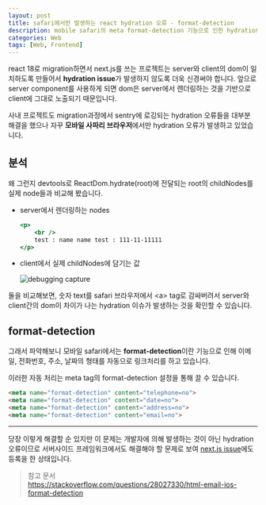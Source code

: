 ```yaml
---
layout: post
title: safari에서만 발생하는 react hydration 오류 - format-detection
description: mobile safari의 meta format-detection 기능으로 인한 hydration 오류 디버깅 과정.
categories: Web
tags: [Web, Frontend]
---
```


react 18로 migration하면서 next.js를 쓰는 프로젝트는 server와 client의 dom이 일치하도록 만들어서 **hydration issue**가 발생하지 않도록 더욱 신경써야 합니다. 앞으로 server component를 사용하게 되면 dom은 server에서 렌더링하는 것을 기반으로 client에 그대로 노출되기 때문입니다.

사내 프로젝트도 migration과정에서 sentry에 로깅되는 hydration 오류들을 대부분 해결을 했으나 자꾸 **모바일 사파리 브라우저**에서만 hydration 오류가 발생하고 있었습니다.

## 분석

왜 그런지 devtools로 ReactDom.hydrate(root)에 전달되는 root의 childNodes를 실제 node들과 비교해 봤습니다.

- server에서 렌더링하는 nodes

  ```jsx
  <p>
      <br />
      test : name name test : 111-11-11111
  </p>
  ```

- client에서 실제 childNodes에 담기는 값

  ![debugging capture](https://user-images.githubusercontent.com/34272561/206841771-51468139-7f18-4813-9b2d-68c5b5dd129f.png)

둘을 비교해보면, 숫자 text를 safari 브라우저에서 \<a> tag로 감싸버려서 server와 client간의 dom이 차이가 나는 hydration 이슈가 발생하는 것을 확인할 수 있습니다.

## format-detection

그래서 파악해보니 모바일 safari에서는 **format-detection**이란 기능으로 인해 이메일, 전화번호, 주소, 날짜의 형태를 자동으로 링크처리를 하고 있습니다.

이러한 자동 처리는 meta tag의 format-detection 설정을 통해 끌 수 있습니다.

```html
<meta name="format-detection" content="telephone=no">
<meta name="format-detection" content="date=no">
<meta name="format-detection" content="address=no">
<meta name="format-detection" content="email=no">
```

---

당장 이렇게 해결할 순 있지만 이 문제는 개발자에 의해 발생하는 것이 아닌 hydration 오류이므로 서버사이드
프레임워크에서도 해결해야 할 문제로 보여 [next.js issue](https://github.com/vercel/next.js/issues/43914)에도 등록을 한 상태입니다.

> 참고 문서 <br/>
> <https://stackoverflow.com/questions/28027330/html-email-ios-format-detection>
